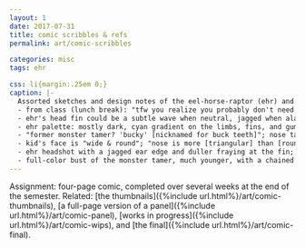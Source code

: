 ```yaml
---
layout: 1
date: 2017-07-31
title: comic scribbles & refs
permalink: art/comic-scribbles

categories: misc
tags: ehr

css: li{margin:.25em 0;}
caption: |-
  Assorted sketches and design notes of the eel-horse-raptor (ehr) and the humans that appear in its comic.
  - from class (lunch break): "tfw you realize you probably don't need to line in Illustrator and could'a been a <em style="font-style:normal;text-transform:uppercase;">lot</em> further along by now". Ehr is displeased.
  - ehr's head fin could be a subtle wave when neutral, jagged when alarmed.
  - ehr palette: mostly dark, cyan gradient on the limbs, fins, and gums. "[Exact colors vary]: grayish tongue, blue fin/eye undertones"
  - "former monster tamer? 'bucky' [nicknamed for buck teeth]"; nose tapers about midway through, "like Ren but sharp/round [lines] reversed"
  - kid's face is "wide & round"; "nose is more [triangular] than [round]; has a "tooth gap + one [tooth] missing"; and "a dinosaur kid for sure"
  - ehr headshot with a jagged ear edge and duller fraying at the fin; "I got shot," it says, while the caption indicates "old *gunshot* wounds, *not* animal-inflicted"
  - full-color bust of the monster tamer, much younger, with a chained three-eyed mammal mutant on his shoulders
---
```

Assignment: four-page comic, completed over several weeks at the end of the semester. Related: [the thumbnails]({%include url.html%}/art/comic-thumbnails), [a full-page version of a panel]({%include url.html%}/art/comic-panel), [works in progress]({%include url.html%}/art/comic-wips), and [the final]({%include url.html%}/art/comic-final).